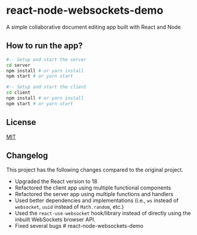 # react-node-websockets-demo

A simple collaborative document editing app built with React and Node

<!-- ![](./media/preview.gif) -->

## How to run the app?

```bash
#-- Setup and start the server
cd server
npm install # or yarn install
npm start # or yarn start

#-- Setup and start the client
cd client
npm install # or yarn install
npm start # or yarn start
```

## License

[MIT](LICENSE)

## Changelog

This project has the following changes compared to the original project.

- Upgraded the React version to 18
- Refactored the client app using multiple functional components
- Refactored the server app using multiple functions and handlers
- Used better dependencies and implementations (i.e., `ws` instead of `websocket`, `uuid` instead of `Math.random`, etc.)
- Used the `react-use-websocket` hook/library instead of directly using the inbuilt WebSockets browser API.
- Fixed several bugs
  #   r e a c t - n o d e - w e b s o c k e t s - d e m o 
   
   
